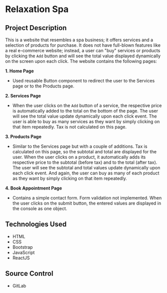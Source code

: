 # Relaxation Spa

## Project Description

This is a website that resembles a spa business; it offers services and a selection of products for purchase. It does not have full-blown features like a real e-commerce website; instead, a user can "buy" services or products by clicking the `Add` button and will see the total value displayed dynamically on the screen upon each click. The website contains the following pages:

**1. Home Page**

   - Used reusable Button component to redirect the user to the Services page or to the Products page.

**2. Services Page**

   - When the user clicks on the `Add` button of a service, the respective price is automatically added to the total on the bottom of the page. The user will see the total value update dynamically upon each click event. The user is able to buy as many services as they want by simply clicking on that item repeatedly. Tax is not calculated on this page.

**3. Products Page**

   - Similar to the Services page but with a couple of additions. Tax is calculated on this page, so the subtotal and total are displayed for the user. When the user clicks on a product, it automatically adds its respective price to the subtotal (before tax) and to the total (after tax). The user will see the subtotal and total values update dynamically upon each click event. And again, the user can buy as many of each product as they want by simply clicking on that item repeatedly.

**4. Book Appointment Page**
   - Contains a simple contact form. Form validation not implemented. When the user clicks on the submit button, the entered values are displayed in the console as one object.

## Technologies Used

- HTML
- CSS
- Bootstrap
- JavaScript
- ReactJS

## Source Control

- GitLab

